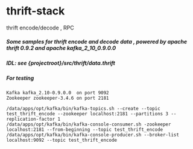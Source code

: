 # thrift-stack
thrift encode/decode , RPC
##### Some samples for thrift encode and decode data , powered by apache thrift 0.9.2 and apache kafka_2_10_0.9.0.0

##### IDL: see {projectroot}/src/thrift/data.thrift

##### For testing

    Kafka kafka_2.10-0.9.0.0  on port 9092
    Zookeeper zookeeper-3.4.6 on port 2181

    /data/apps/opt/kafka/bin/kafka-topics.sh --create --topic test_thrift_encode --zookeeper localhost:2181 --partitions 3 --replication-factor 1
    /data/apps/opt/kafka/bin/kafka-console-consumer.sh -zookeeper localhost:2181 --from-beginning --topic test_thrift_encode
    /data/apps/opt/kafka/bin/kafka-console-producer.sh --broker-list localhost:9092 --topic test_thrift_encode
